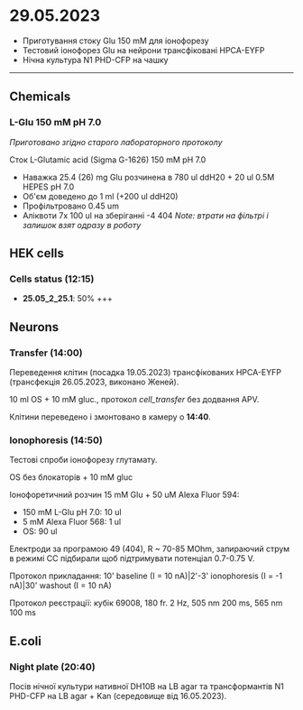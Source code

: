 29.05.2023
==========

- Приготування стоку Glu 150 mM для іонофорезу
- Тестовий іонофорез Glu на нейрони трансфіковані HPCA-EYFP
- Нічна культура N1 PHD-CFP на чашку

---

## Chemicals
### L-Glu 150 mM pH 7.0
_Приготовано згідно старого лабораторного протоколу_

Сток L-Glutamic acid (Sigma G-1626) 150 mM pH 7.0

- Наважка 25.4 (26) mg Glu розчинена в 780 ul ddH20 + 20 ul 0.5M HEPES pH 7.0
- Об'єм доведено до 1 ml (+200 ul ddH20)
- Профільтровано 0.45 um
- Аліквоти 7x 100 ul на зберіганні -4 404
_Note: втрати на фільтрі і залишок взят одразу в роботу_


## HEK cells
### Cells status (12:15)
- __25.05_2_25.1__: 50% +++


## Neurons
### Transfer (14:00)
Переведення клітин (посадка 19.05.2023) трансфікованих HPCA-EYFP (трансфекція 26.05.2023, виконано Женей).

10 ml OS + 10 mM gluc., протокол _cell_transfer_ без додвання APV.

Клітини переведено і змонтовано в камеру о __14:40__.


### Ionophoresis (14:50)
Тестові спроби іонофорезу глутамату.

OS без блокаторів + 10 mM gluc

Іонофоретичний розчин 15 mM Glu + 50 uM Alexa Fluor 594:
- 150 mM L-Glu pH 7.0: 10 ul
- 5 mM Alexa Fluor 568: 1 ul
- OS: 90 ul 

Електроди за програмою 49 (404), R ~ 70-85 MOhm, запираючий струм в режимі CC підбирали щоб підтримувати потенціал 0.7-0.75 V.

Протокол прикладання:
10' baseline (I = 10 nA)|2'-3' ionophoresis (I = -1 nA)|30' washout (I = 10 nA)

Протокол реєстрації: кубік 69008, 180 fr. 2 Hz, 505 nm 200 ms, 565 nm 100 ms


## E.coli
### Night plate (20:40)
Посів нічної культури нативної DH10B на LB agar та трансформантів N1 PHD-CFP на LB agar + Kan (середовище від 16.05.2023).
